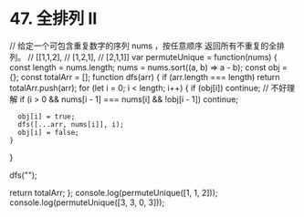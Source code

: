 # 47. 全排列 II

// 给定一个可包含重复数字的序列 nums ，按任意顺序 返回所有不重复的全排列。
// [[1,1,2],
//  [1,2,1],
//  [2,1,1]]
var permuteUnique = function(nums) {
  const length = nums.length;
  nums = nums.sort((a, b) => a - b);
  const obj = {};
  const totalArr = [];
  function dfs(arr) {
    if (arr.length === length) return totalArr.push(arr);
    for (let i = 0; i < length; i++) {
      if (obj[i]) continue;
      // 不好理解
      if (i > 0 && nums[i - 1] === nums[i] && !obj[i - 1]) continue;

      obj[i] = true;
      dfs([...arr, nums[i]], i);
      obj[i] = false;
    }
  }

  dfs("");

  return totalArr;
};
console.log(permuteUnique([1, 1, 2]));
console.log(permuteUnique([3, 3, 0, 3]));

